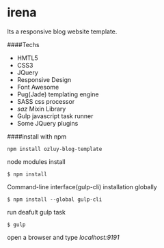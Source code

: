 # irena
Its a responsive blog website template.



####Techs
- HMTL5
- CSS3
- JQuery
- Responsive Design
- Font Awesome
- Pug(Jade) templating engine
- SASS css processor
- _saz_ Mixin Library 
- Gulp javascript task runner
- Some JQuery plugins

####install with npm
```console
npm install ozluy-blog-template
```
node modules install
````console
$ npm install
````
Command-line interface(gulp-cli) installation globally
````console
$ npm install --global gulp-cli
````
run deafult gulp task
````console
$ gulp
````
open a browser and type _localhost:9191_
